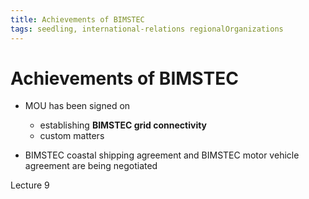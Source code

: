 ```yaml
---
title: Achievements of BIMSTEC
tags: seedling, international-relations regionalOrganizations
---
```

# Achievements of BIMSTEC

- MOU has been signed on
	- establishing **BIMSTEC grid connectivity**
	- custom matters

- BIMSTEC coastal shipping agreement and BIMSTEC motor vehicle agreement are being negotiated

Lecture 9 